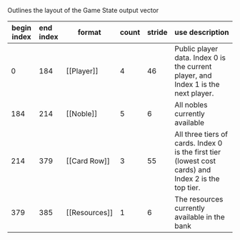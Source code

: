 Outlines the layout of the Game State output vector

| begin index | end index | format        | count | stride | use description                                                                                      |
| ----------- |:--------- | ------------- | ----- | ------ | ---------------------------------------------------------------------------------------------------- |
| 0           | 184       | [[Player]]    | 4     | 46     | Public player data. Index 0 is the current player, and Index 1 is the next player.                   |
| 184         | 214       | [[Noble]]     | 5     | 6      | All nobles currently available                                                                       |
| 214         | 379       | [[Card Row]]  | 3     | 55     | All three tiers of cards. Index 0 is the first tier (lowest cost cards) and Index 2 is the top tier. |
| 379         | 385       | [[Resources]] | 1     | 6      | The resources currently available in the bank                                                        |
<!-- TBLFM: $2=($1+($4*$5)) -->
<!-- TBLFM: @3$1..@>=@-1$2 -->